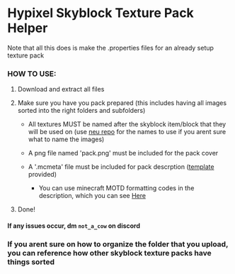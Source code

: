 # Hypixel Skyblock Texture Pack Helper 

Note that all this does is make the .properties files for an already setup texture pack

### HOW TO USE:

1. Download and extract all files

2. Make sure you have you pack prepared (this includes having all images sorted into the right folders and subfolders)

    - All textures MUST be named after the skyblock item/block that they will be used on (use [neu repo](https://github.com/NotEnoughUpdates/NotEnoughUpdates-REPO/tree/master/items) for the names to use if you arent sure what to name the images)

    - A png file named 'pack.png' must be included for the pack cover

    - A '.mcmeta' file must be included for pack descrption ([template](pack.mcmeta) provided)

        - You can use minecraft MOTD formatting codes in the description, which you can see [Here](https://htmlcolorcodes.com/minecraft-color-codes/)

3. Done!

#### If any issues occur, dm `not_a_cow` on discord



### If you arent sure on how to organize the folder that you upload, you can reference how other skyblock texture packs have things sorted
